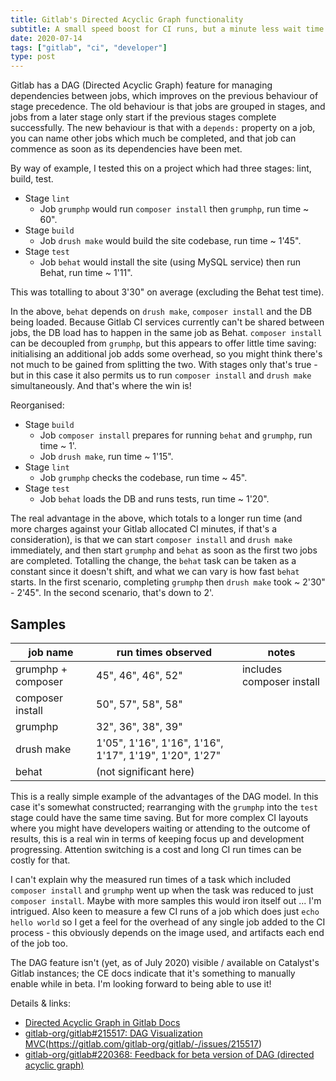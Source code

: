 ```yaml
---
title: Gitlab's Directed Acyclic Graph functionality
subtitle: A small speed boost for CI runs, but a minute less wait time is worth it
date: 2020-07-14
tags: ["gitlab", "ci", "developer"]
type: post
---
```


Gitlab has a DAG (Directed Acyclic Graph) feature for managing dependencies between jobs, which improves on the previous behaviour of stage precedence. The old behaviour is that jobs are grouped in stages, and jobs from a later stage only start if the previous stages complete successfully. The new behaviour is that with a `depends:` property on a job, you can name other jobs which much be completed, and that job can commence as soon as its dependencies have been met.

By way of example, I tested this on a project which had three stages: lint, build, test.

* Stage `lint`
  * Job `grumphp` would run `composer install` then `grumphp`, run time ~ 60".
* Stage `build`
  * Job `drush make` would build the site codebase, run time ~ 1'45".
* Stage `test`
  * Job `behat` would install the site (using MySQL service) then run Behat, run time ~ 1'11".

This was totalling to about 3'30" on average (excluding the Behat test time).

In the above, `behat` depends on `drush make`, `composer install` and the DB being loaded. Because Gitlab CI services currently can't be shared between jobs, the DB load has to happen in the same job as Behat. `composer install` can be decoupled from `grumphp`, but this appears to offer little time saving: initialising an additional job adds some overhead, so you might think there's not much to be gained from splitting the two. With stages only that's true - but in this case it also permits us to run `composer install` and `drush make` simultaneously. And that's where the win is!

Reorganised:

* Stage `build`
  * Job `composer install` prepares for running `behat` and `grumphp`, run time ~ 1'.
  * Job `drush make`, run time ~ 1'15".
* Stage `lint`
  * Job `grumphp` checks the codebase, run time ~ 45".
* Stage `test`
  * Job `behat` loads the DB and runs tests, run time ~ 1'20".

The real advantage in the above, which totals to a longer run time (and more charges against your Gitlab allocated CI minutes, if that's a consideration), is that we can start `composer install` and `drush make` immediately, and then start `grumphp` and `behat` as soon as the first two jobs are completed. Totalling the change, the `behat` task can be taken as a constant since it doesn't shift, and what we can vary is how fast `behat` starts. In the first scenario, completing `grumphp` then `drush make` took ~ 2'30" - 2'45". In the second scenario, that's down to 2'.

## Samples

| job name           | run times observed                                     | notes                     |
|--------------------|--------------------------------------------------------|---------------------------|
| grumphp + composer | 45", 46", 46", 52"                                     | includes composer install |
| composer install   | 50", 57", 58", 58"                                     |                           |
| grumphp            | 32", 36", 38", 39"                                     |                           |
| drush make         | 1'05", 1'16", 1'16", 1'16", 1'17", 1'19", 1'20", 1'27" |                           |
| behat              | (not significant here)                                 |                           |

This is a really simple example of the advantages of the DAG model. In this case it's somewhat constructed; rearranging with the `grumphp` into the `test` stage could have the same time saving. But for more complex CI layouts where you might have developers waiting or attending to the outcome of results, this is a real win in terms of keeping focus up and development progressing. Attention switching is a cost and long CI run times can be costly for that.

I can't explain why the measured run times of a task which included `composer install` and `grumphp` went up when the task was reduced to just `composer install`. Maybe with more samples this would iron itself out ... I'm intrigued. Also keen to measure a few CI runs of a job which does just `echo hello world` so I get a feel for the overhead of any single job added to the CI process - this obviously depends on the image used, and artifacts each end of the job too.

The DAG feature isn't (yet, as of July 2020) visible / available on Catalyst's Gitlab instances; the CE docs indicate that it's something to manually enable while in beta. I'm looking forward to being able to use it!

Details & links:

* [Directed Acyclic Graph in Gitlab Docs](https://docs.gitlab.com/ce/ci/directed_acyclic_graph/)
* [gitlab-org/gitlab#215517: DAG Visualization MVC]()(https://gitlab.com/gitlab-org/gitlab/-/issues/215517)
* [gitlab-org/gitlab#220368: Feedback for beta version of DAG (directed acyclic graph)](https://gitlab.com/gitlab-org/gitlab/-/issues/220368)
